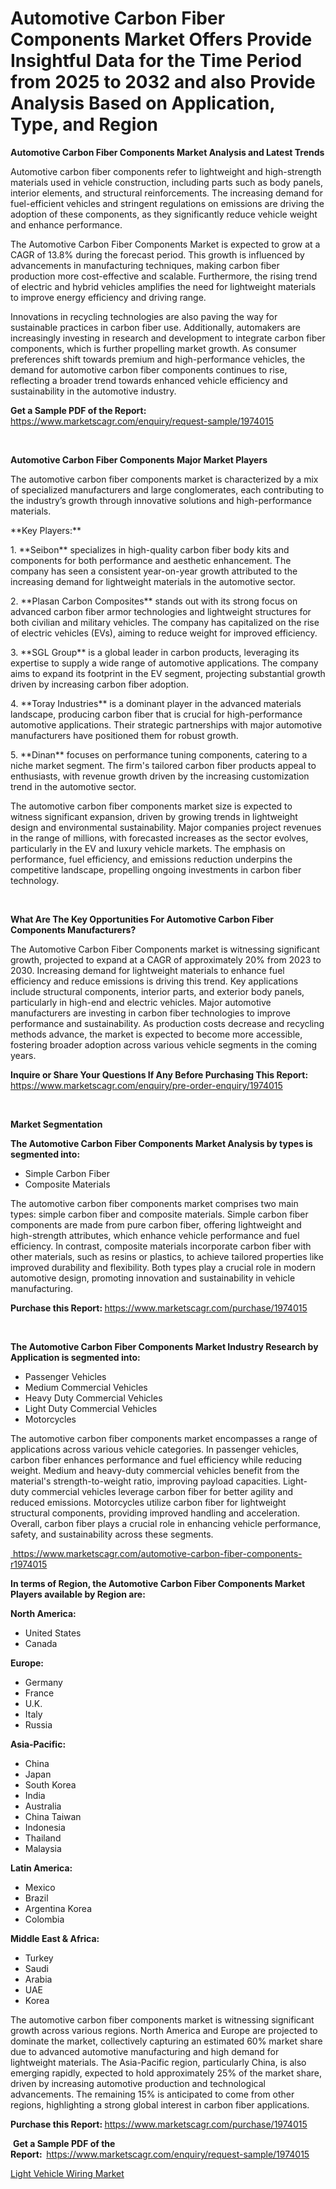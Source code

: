 <p><h1>Automotive Carbon Fiber Components Market Offers Provide Insightful Data for the Time Period from 2025 to 2032 and also Provide Analysis Based on Application, Type, and Region</h1></p><p><strong>Automotive Carbon Fiber Components Market Analysis and Latest Trends</strong></p>
<p><p>Automotive carbon fiber components refer to lightweight and high-strength materials used in vehicle construction, including parts such as body panels, interior elements, and structural reinforcements. The increasing demand for fuel-efficient vehicles and stringent regulations on emissions are driving the adoption of these components, as they significantly reduce vehicle weight and enhance performance.</p><p>The Automotive Carbon Fiber Components Market is expected to grow at a CAGR of 13.8% during the forecast period. This growth is influenced by advancements in manufacturing techniques, making carbon fiber production more cost-effective and scalable. Furthermore, the rising trend of electric and hybrid vehicles amplifies the need for lightweight materials to improve energy efficiency and driving range. </p><p>Innovations in recycling technologies are also paving the way for sustainable practices in carbon fiber use. Additionally, automakers are increasingly investing in research and development to integrate carbon fiber components, which is further propelling market growth. As consumer preferences shift towards premium and high-performance vehicles, the demand for automotive carbon fiber components continues to rise, reflecting a broader trend towards enhanced vehicle efficiency and sustainability in the automotive industry.</p></p>
<p><strong>Get a Sample PDF of the Report:&nbsp;</strong> <a href="https://www.marketscagr.com/enquiry/request-sample/1974015?utm_campaign=3562&utm_medium=2&utm_source=Github&utm_content=ia&utm_term=31032025&utm_id=automotive-carbon-fiber-components">https://www.marketscagr.com/enquiry/request-sample/1974015</a></p>
<p>&nbsp;</p>
<p><strong>Automotive Carbon Fiber Components Major Market Players</strong></p>
<p><p>The automotive carbon fiber components market is characterized by a mix of specialized manufacturers and large conglomerates, each contributing to the industry’s growth through innovative solutions and high-performance materials.</p><p>**Key Players:**</p><p>1. **Seibon** specializes in high-quality carbon fiber body kits and components for both performance and aesthetic enhancement. The company has seen a consistent year-on-year growth attributed to the increasing demand for lightweight materials in the automotive sector. </p><p>2. **Plasan Carbon Composites** stands out with its strong focus on advanced carbon fiber armor technologies and lightweight structures for both civilian and military vehicles. The company has capitalized on the rise of electric vehicles (EVs), aiming to reduce weight for improved efficiency.</p><p>3. **SGL Group** is a global leader in carbon products, leveraging its expertise to supply a wide range of automotive applications. The company aims to expand its footprint in the EV segment, projecting substantial growth driven by increasing carbon fiber adoption.</p><p>4. **Toray Industries** is a dominant player in the advanced materials landscape, producing carbon fiber that is crucial for high-performance automotive applications. Their strategic partnerships with major automotive manufacturers have positioned them for robust growth.</p><p>5. **Dinan** focuses on performance tuning components, catering to a niche market segment. The firm's tailored carbon fiber products appeal to enthusiasts, with revenue growth driven by the increasing customization trend in the automotive sector.</p><p>The automotive carbon fiber components market size is expected to witness significant expansion, driven by growing trends in lightweight design and environmental sustainability. Major companies project revenues in the range of millions, with forecasted increases as the sector evolves, particularly in the EV and luxury vehicle markets. The emphasis on performance, fuel efficiency, and emissions reduction underpins the competitive landscape, propelling ongoing investments in carbon fiber technology.</p></p>
<p>&nbsp;</p>
<p><strong>What Are The Key Opportunities For Automotive Carbon Fiber Components Manufacturers?</strong></p>
<p><p>The Automotive Carbon Fiber Components market is witnessing significant growth, projected to expand at a CAGR of approximately 20% from 2023 to 2030. Increasing demand for lightweight materials to enhance fuel efficiency and reduce emissions is driving this trend. Key applications include structural components, interior parts, and exterior body panels, particularly in high-end and electric vehicles. Major automotive manufacturers are investing in carbon fiber technologies to improve performance and sustainability. As production costs decrease and recycling methods advance, the market is expected to become more accessible, fostering broader adoption across various vehicle segments in the coming years.</p></p>
<p><strong>Inquire or Share Your Questions If Any Before Purchasing This Report:</strong> <a href="https://www.marketscagr.com/enquiry/pre-order-enquiry/1974015?utm_campaign=3562&utm_medium=2&utm_source=Github&utm_content=ia&utm_term=31032025&utm_id=automotive-carbon-fiber-components">https://www.marketscagr.com/enquiry/pre-order-enquiry/1974015</a></p>
<p>&nbsp;</p>
<p><strong>Market Segmentation</strong></p>
<p><strong>The Automotive Carbon Fiber Components Market Analysis by types is segmented into:</strong></p>
<p><ul><li>Simple Carbon Fiber</li><li>Composite Materials</li></ul></p>
<p><p>The automotive carbon fiber components market comprises two main types: simple carbon fiber and composite materials. Simple carbon fiber components are made from pure carbon fiber, offering lightweight and high-strength attributes, which enhance vehicle performance and fuel efficiency. In contrast, composite materials incorporate carbon fiber with other materials, such as resins or plastics, to achieve tailored properties like improved durability and flexibility. Both types play a crucial role in modern automotive design, promoting innovation and sustainability in vehicle manufacturing.</p></p>
<p><strong>Purchase this Report:&nbsp;</strong><a href="https://www.marketscagr.com/purchase/1974015?utm_campaign=3562&utm_medium=2&utm_source=Github&utm_content=ia&utm_term=31032025&utm_id=automotive-carbon-fiber-components">https://www.marketscagr.com/purchase/1974015</a></p>
<p>&nbsp;</p>
<p><strong>The Automotive Carbon Fiber Components Market Industry Research by Application is segmented into:</strong></p>
<p><ul><li>Passenger Vehicles</li><li>Medium Commercial Vehicles</li><li>Heavy Duty Commercial Vehicles</li><li>Light Duty Commercial Vehicles</li><li>Motorcycles</li></ul></p>
<p><p>The automotive carbon fiber components market encompasses a range of applications across various vehicle categories. In passenger vehicles, carbon fiber enhances performance and fuel efficiency while reducing weight. Medium and heavy-duty commercial vehicles benefit from the material's strength-to-weight ratio, improving payload capacities. Light-duty commercial vehicles leverage carbon fiber for better agility and reduced emissions. Motorcycles utilize carbon fiber for lightweight structural components, providing improved handling and acceleration. Overall, carbon fiber plays a crucial role in enhancing vehicle performance, safety, and sustainability across these segments.</p></p>
<p><a href="https://www.marketscagr.com/automotive-carbon-fiber-components-r1974015?utm_campaign=3562&utm_medium=2&utm_source=Github&utm_content=ia&utm_term=31032025&utm_id=automotive-carbon-fiber-components">&nbsp;https://www.marketscagr.com/automotive-carbon-fiber-components-r1974015</a></p>
<p><strong>In terms of Region, the Automotive Carbon Fiber Components Market Players available by Region are:</strong></p>
<p>
    <p> <strong> North America: </strong>
        <ul>
            <li>United States</li>
            <li>Canada</li>
        </ul>
        </p> 
    <p> <strong> Europe: </strong>
        <ul>
            <li>Germany</li>
            <li>France</li>
            <li>U.K.</li>
            <li>Italy</li>
            <li>Russia</li>
        </ul>
        </p> 
    <p> <strong> Asia-Pacific: </strong>
        <ul>
            <li>China</li>
            <li>Japan</li>
            <li>South Korea</li>
            <li>India</li>
            <li>Australia</li>
            <li>China Taiwan</li>
            <li>Indonesia</li>
            <li>Thailand</li>
            <li>Malaysia</li>
        </ul>
        </p> 
    <p> <strong> Latin America: </strong>
        <ul>
            <li>Mexico</li>
            <li>Brazil</li>
            <li>Argentina Korea</li>
            <li>Colombia</li>
        </ul>
        </p> 
    <p> <strong> Middle East & Africa: </strong>
        <ul>
            <li>Turkey</li>
            <li>Saudi</li>
            <li>Arabia</li>
            <li>UAE</li>
            <li>Korea</li>
        </ul>
    </p>
    </p>
<p><p>The automotive carbon fiber components market is witnessing significant growth across various regions. North America and Europe are projected to dominate the market, collectively capturing an estimated 60% market share due to advanced automotive manufacturing and high demand for lightweight materials. The Asia-Pacific region, particularly China, is also emerging rapidly, expected to hold approximately 25% of the market share, driven by increasing automotive production and technological advancements. The remaining 15% is anticipated to come from other regions, highlighting a strong global interest in carbon fiber applications.</p></p>
<p><strong>Purchase this Report: </strong><a href="https://www.marketscagr.com/purchase/1974015?utm_campaign=3562&utm_medium=2&utm_source=Github&utm_content=ia&utm_term=31032025&utm_id=automotive-carbon-fiber-components">https://www.marketscagr.com/purchase/1974015</a></p>
<p>&nbsp;<strong>Get a Sample PDF of the Report:&nbsp;&nbsp;</strong><a href="https://www.marketscagr.com/enquiry/request-sample/1974015?utm_campaign=3562&utm_medium=2&utm_source=Github&utm_content=ia&utm_term=31032025&utm_id=automotive-carbon-fiber-components">https://www.marketscagr.com/enquiry/request-sample/1974015</a></p>
<p><strong></strong></p>
<p><p><a href="https://github.com/naulasulakr0/Market-Research-Report-List-1/blob/main/light-vehicle-wiring-market.md?utm_campaign=3562&utm_medium=2&utm_source=Github&utm_content=ia&utm_term=31032025&utm_id=automotive-carbon-fiber-components">Light Vehicle Wiring Market</a></p></p>